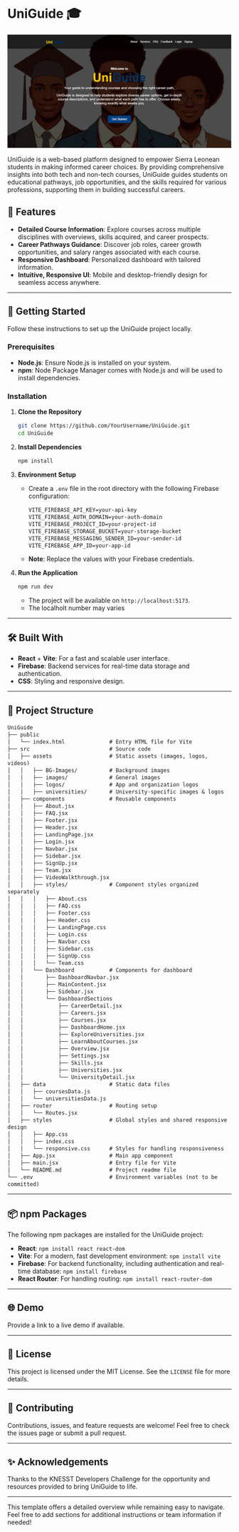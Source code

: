 # UniGuide 🎓
<!-- UniGuide is a web-based platform designed to help users manage their diet and nutrition effectively. Built using HTML, CSS, JavaScript and firebase;for backend, it allows users to plan their meals, track daily nutritional intake, and receive tailored diet recommendations. -->

![UniGuide Banner](./src/assets/BG-Images/UG_hero.png)

UniGuide is a web-based platform designed to empower Sierra Leonean students in making informed career choices. By providing comprehensive insights into both tech and non-tech courses, UniGuide guides students on educational pathways, job opportunities, and the skills required for various professions, supporting them in building successful careers.

## 🌟 Features

- **Detailed Course Information**: Explore courses across multiple disciplines with overviews, skills acquired, and career prospects.
- **Career Pathways Guidance**: Discover job roles, career growth opportunities, and salary ranges associated with each course.
- **Responsive Dashboard**: Personalized dashboard with tailored information.
- **Intuitive, Responsive UI**: Mobile and desktop-friendly design for seamless access anywhere.

---

## 🚀 Getting Started

Follow these instructions to set up the UniGuide project locally.

### Prerequisites

- **Node.js**: Ensure Node.js is installed on your system.
- **npm**: Node Package Manager comes with Node.js and will be used to install dependencies.

### Installation

1. **Clone the Repository**

   ```bash
   git clone https://github.com/YourUsername/UniGuide.git
   cd UniGuide
   ```

2. **Install Dependencies**

   ```bash
   npm install
   ```

3. **Environment Setup**

   - Create a `.env` file in the root directory with the following Firebase configuration:

     ```plaintext
     VITE_FIREBASE_API_KEY=your-api-key
     VITE_FIREBASE_AUTH_DOMAIN=your-auth-domain
     VITE_FIREBASE_PROJECT_ID=your-project-id
     VITE_FIREBASE_STORAGE_BUCKET=your-storage-bucket
     VITE_FIREBASE_MESSAGING_SENDER_ID=your-sender-id
     VITE_FIREBASE_APP_ID=your-app-id
     ```

   - **Note**: Replace the values with your Firebase credentials.

4. **Run the Application**

   ```bash
   npm run dev
   ```

   - The project will be available on `http://localhost:5173`.
   - The localholt number may varies

---

## 🛠️ Built With

- **React** + **Vite**: For a fast and scalable user interface.
- **Firebase**: Backend services for real-time data storage and authentication.
- **CSS**: Styling and responsive design.

---

## 📂 Project Structure

```plaintext
UniGuide
├── public
│   └── index.html              # Entry HTML file for Vite
├── src                         # Source code
│   ├── assets                  # Static assets (images, logos, videos)
│   │   ├── BG-Images/          # Background images
│   │   ├── images/             # General images
│   │   ├── logos/              # App and organization logos
│   │   ├── universities/       # University-specific images & logos
│   ├── components              # Reusable components
│   │   ├── About.jsx
│   │   ├── FAQ.jsx
│   │   ├── Footer.jsx
│   │   ├── Header.jsx
│   │   ├── LandingPage.jsx
│   │   ├── Login.jsx
│   │   ├── Navbar.jsx
│   │   ├── Sidebar.jsx
│   │   ├── SignUp.jsx
│   │   ├── Team.jsx
│   │   ├── VideoWalkthrough.jsx
│   │   ├── styles/             # Component styles organized separately
│   │   │   ├── About.css
│   │   │   ├── FAQ.css
│   │   │   ├── Footer.css
│   │   │   ├── Header.css
│   │   │   ├── LandingPage.css
│   │   │   ├── Login.css
│   │   │   ├── Navbar.css
│   │   │   ├── Sidebar.css
│   │   │   ├── SignUp.css
│   │   │   └── Team.css
│   │   └── Dashboard           # Components for dashboard
│   │       ├── DashboardNavbar.jsx
│   │       ├── MainContent.jsx
│   │       ├── Sidebar.jsx
│   │       └── DashboardSections
│   │           ├── CareerDetail.jsx
│   │           ├── Careers.jsx
│   │           ├── Courses.jsx
│   │           ├── DashboardHome.jsx
│   │           ├── ExploreUniversities.jsx
│   │           ├── LearnAboutCourses.jsx
│   │           ├── Overview.jsx
│   │           ├── Settings.jsx
│   │           ├── Skills.jsx
│   │           ├── Universities.jsx
│   │           └── UniversityDetail.jsx
│   ├── data                    # Static data files
│   │   ├── coursesData.js
│   │   └── universitiesData.js
│   ├── router                  # Routing setup
│   │   └── Routes.jsx
│   ├── styles                  # Global styles and shared responsive design
│   │   ├── App.css
│   │   ├── index.css
│   │   └── responsive.css      # Styles for handling responsiveness
│   ├── App.jsx                 # Main app component
│   ├── main.jsx                # Entry file for Vite
│   └── README.md               # Project readme file
└── .env                        # Environment variables (not to be committed)

```

---

## 📦 npm Packages

The following npm packages are installed for the UniGuide project:

- **React**: `npm install react react-dom`
- **Vite**: For a modern, fast development environment: `npm install vite`
- **Firebase**: For backend functionality, including authentication and real-time database: `npm install firebase`
- **React Router**: For handling routing: `npm install react-router-dom`

---

## 🌐 Demo

Provide a link to a live demo if available.

---

## 📄 License

This project is licensed under the MIT License. See the `LICENSE` file for more details.

---

## 🤝 Contributing

Contributions, issues, and feature requests are welcome! Feel free to check the issues page or submit a pull request.

---

## ✨ Acknowledgements

Thanks to the KNESST Developers Challenge for the opportunity and resources provided to bring UniGuide to life.

---

This template offers a detailed overview while remaining easy to navigate. Feel free to add sections for additional instructions or team information if needed!
